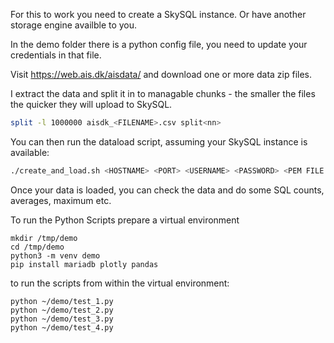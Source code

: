 
For this to work you need to create a SkySQL instance. Or have another storage engine availble to you. 

In the demo folder there is a python config file, you need to update your credentials in that file.

Visit https://web.ais.dk/aisdata/ and download one or more data zip files.

I extract the data and split it in to managable chunks - the smaller the files the quicker they will upload to SkySQL.

```bash
split -l 1000000 aisdk_<FILENAME>.csv split<nn>
```

You can then run the dataload script, assuming your SkySQL instance is available:

```bash
./create_and_load.sh <HOSTNAME> <PORT> <USERNAME> <PASSWORD> <PEM FILE LOCATION>
```

Once your data is loaded, you can check the data and do some SQL counts, averages, maximum etc.

To run the Python Scripts prepare a virtual environment

```
mkdir /tmp/demo
cd /tmp/demo
python3 -m venv demo
pip install mariadb plotly pandas
```
to run the scripts from within the virtual environment:

```
python ~/demo/test_1.py
python ~/demo/test_2.py
python ~/demo/test_3.py
python ~/demo/test_4.py
```
